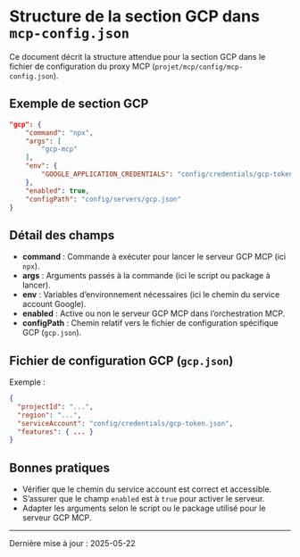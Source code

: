 # Structure de la section GCP dans `mcp-config.json`

Ce document décrit la structure attendue pour la section GCP dans le fichier de configuration du proxy MCP (`projet/mcp/config/mcp-config.json`).

## Exemple de section GCP

```json
"gcp": {
    "command": "npx",
    "args": [
        "gcp-mcp"
    ],
    "env": {
        "GOOGLE_APPLICATION_CREDENTIALS": "config/credentials/gcp-token.json"
    },
    "enabled": true,
    "configPath": "config/servers/gcp.json"
}
```

## Détail des champs
- **command** : Commande à exécuter pour lancer le serveur GCP MCP (ici `npx`).
- **args** : Arguments passés à la commande (ici le script ou package à lancer).
- **env** : Variables d’environnement nécessaires (ici le chemin du service account Google).
- **enabled** : Active ou non le serveur GCP MCP dans l’orchestration MCP.
- **configPath** : Chemin relatif vers le fichier de configuration spécifique GCP (`gcp.json`).

## Fichier de configuration GCP (`gcp.json`)
Exemple :
```json
{
  "projectId": "...",
  "region": "...",
  "serviceAccount": "config/credentials/gcp-token.json",
  "features": { ... }
}
```

## Bonnes pratiques
- Vérifier que le chemin du service account est correct et accessible.
- S’assurer que le champ `enabled` est à `true` pour activer le serveur.
- Adapter les arguments selon le script ou le package utilisé pour le serveur GCP MCP.

---
Dernière mise à jour : 2025-05-22
